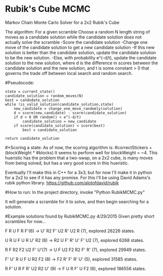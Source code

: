 # Rubik's Cube MCMC
Markov Chain Monte Carlo Solver for a 2x2 Rubik's Cube

The algorithm:
	For a given scramble
	Choose a random N length string of moves as a candidate solution
	while the candidate solution does not actually solve the scramble
		-Score the candidate solution
		-Change one move of the candidate solution to get a new candidate solution
		-If this new solution is better than the candidate solution, update the candidate solution to be the new solution.
		-Else, with probability e^(-d/t), update the candidate solution to the new solution, where d is the difference in scores between the candidate solution and the new solution, and t is some constant > 0 that governs the trade off between local search and random search.

#Pseudocode:

	state = current_state()
	candidate_solution = random_moves(N)
	best = candodate_solution
	while !is_valid_solution(candidate_solution,state)
		new_candidate = change_one_move_randomly(solution)
		d = score(new_candidate) - score(candidate_solution)
		if d < 0 OR random() < e^(-d/t)
			candidate_solution = new_candidate
		if score(candidate_solution) < score(best)
			best = candidate_solution

	return candidate_solution



#*Scoring a state:
As of now, the scoring algorithm is: #correctStickers + (blockWeight * #blocks)
It seems to perform well for blockWeight = ~4. This hueristic has the problem that a two-swap, on a 2x2 cube, is many moves from being solved, but has a very good score in this hueristic.


Eventually I'll make this in C++ for a 3x3, but for now I'll make it in python for a 2x2 to see if it has any promise. For this I'll be using David Adams's rubik python library. https://github.com/alotofdavid/rubik

#How to run:
In the project directory, invoke "Python RubikMCMC.py"

It will generate a scramble for it to solve, and then begin searching for a solution.

#Example solutions found by RubikMCMC.py 
4/29/2015
Given pretty short scrambles for now...

F R U F R F'(6) -> U' R2 F' U2 R' U2 R (7), explored 26226 states.

U R U F U R U' R2 (8) -> R2 U F' R' U' F' U2 (7), explored 6268 states.

R F R2 F2 U2 F' U'(7) -> U F U2 F2 R2 F' R' (7), explored 29949 states.

F' U' R U F U R2 F2 (8)  -> F2 R' F' R' U' (5), explored 31585 states.

R F' U R F R' U2 R2 U' (9) -> F U R F' U F2 (6), explored 186556 states.
